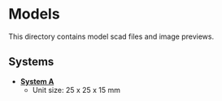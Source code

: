 # Models
This directory contains model scad files and image previews.
## Systems
* **[System A](SYS_A/)**
	* Unit size: 25 x 25 x 15 mm
